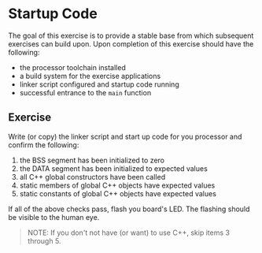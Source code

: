 # Startup Code

The goal of this exercise is to provide a stable base from which subsequent 
exercises can build upon. Upon completion of this exercise should have the
following:

- the processor toolchain installed
- a build system for the exercise applications
- linker script configured and startup code running
- successful entrance to the `main` function

## Exercise

Write (or copy) the linker script and start up code for you processor and confirm
the following:

1. the BSS segment has been initialized to zero
2. the DATA segment has been initialized to expected values
3. all C++ global constructors have been called
4. static members of global C++ objects have expected values
5. static constants of global C++ objects have expected values

If all of the above checks pass, flash you board's LED. The flashing should be
visible to the human eye.

> NOTE: If you don't not have (or want) to use C++, skip items 3 through 5.


